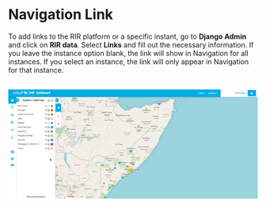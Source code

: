 # Navigation Link

To add links to the RIR platform or a specific instant, go to **Django Admin** and click on **RIR data**. Select **Links** and fill out the necessary information.
If you leave the instance option blank, the link will show in Navigation for all instances. If you select an instance, the link will only appear in Navigation
for that instance.

<br>![links](../../assets/screencasts/links.gif "Links")<br>
